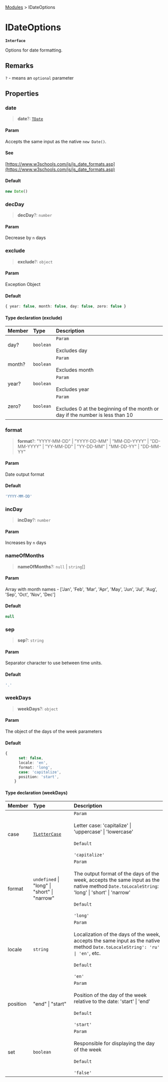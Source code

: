 [Modules](index.md) > IDateOptions

# IDateOptions

**`Interface`**

Options for date formatting.

## Remarks

`?` - means an `optional` parameter

## Properties

### date

> **date**?: [`TDate`](type-alias.TDate.md)

#### Param

Accepts the same input as the native `new Date()`.

#### See

[https://www.w3schools.com/js/js_date_formats.asp](https://www.w3schools.com/js/js_date_formats.asp)

#### Default

```ts
new Date()
```

### decDay

> **decDay**?: `number`

#### Param

Decrease by `n` days

### exclude

> **exclude**?: `object`

#### Param

Exception Object

#### Default

```ts
{ year: false, month: false, day: false, zero: false }
```

#### Type declaration (exclude)

| Member | Type      | Description                                                                                      |
| :----- | :-------- | :----------------------------------------------------------------------------------------------- |
| day?   | `boolean` | `Param`<br /><br />Excludes day                                                                  |
| month? | `boolean` | `Param`<br /><br />Excludes month                                                                |
| year?  | `boolean` | `Param`<br /><br />Excludes year                                                                 |
| zero?  | `boolean` | `Param`<br /><br />Excludes 0 at the beginning of the month or day if the number is less than 10 |

### format

> **format**?: "YYYY-MM-DD" \| "YYYY-DD-MM" \| "MM-DD-YYYY" \| "DD-MM-YYYY" \| "YY-MM-DD" \| "YY-DD-MM" \| "MM-DD-YY" \| "DD-MM-YY"

#### Param

Date output format

#### Default

```ts
'YYYY-MM-DD'
```

### incDay

> **incDay**?: `number`

#### Param

Increases by `n` days

### nameOfMonths

> **nameOfMonths**?: `null` \| `string`[]

#### Param

Array with month names - ['Jan', 'Feb', 'Mar', 'Apr', 'May', 'Jun', 'Jul', 'Aug', 'Sep', 'Oct', 'Nov', 'Dec']

#### Default

```ts
null
```

### sep

> **sep**?: `string`

#### Param

Separator character to use between time units.

#### Default

```ts
'.'
```

### weekDays

> **weekDays**?: `object`

#### Param

The object of the days of the week parameters

#### Default

```ts
{
      set: false,
      locale: 'en',
      format: 'long',
      case: 'capitalize',
      position: 'start',
    }
```

#### Type declaration (weekDays)

| Member   | Type                                         | Description                                                                                                                                                                                             |
| :------- | :------------------------------------------- | :------------------------------------------------------------------------------------------------------------------------------------------------------------------------------------------------------ |
| case     | [`TLetterCase`](type-alias.TLetterCase.md)   | `Param`<br /><br />Letter case: 'capitalize' \| 'uppercase' \| 'lowercase'<br /><br />`Default`<br /><br />`'capitalize'`                                                                               |
| format   | `undefined` \| "long" \| "short" \| "narrow" | `Param`<br /><br />The output format of the days of the week, accepts the same input as the native method `Date.toLocaleString`: 'long' \| 'short' \| 'narrow'<br /><br />`Default`<br /><br />`'long'` |
| locale   | `string`                                     | `Param`<br /><br />Localization of the days of the week, accepts the same input as the native method `Date.toLocaleString': 'ru' \| 'en'`, etc.<br /><br />`Default`<br /><br />`'en'`                  |
| position | "end" \| "start"                             | `Param`<br /><br />Position of the day of the week relative to the date: 'start' \| 'end'<br /><br />`Default`<br /><br />`'start'`                                                                     |
| set      | `boolean`                                    | `Param`<br /><br />Responsible for displaying the day of the week<br /><br />`Default`<br /><br />`'false'`                                                                                             |
